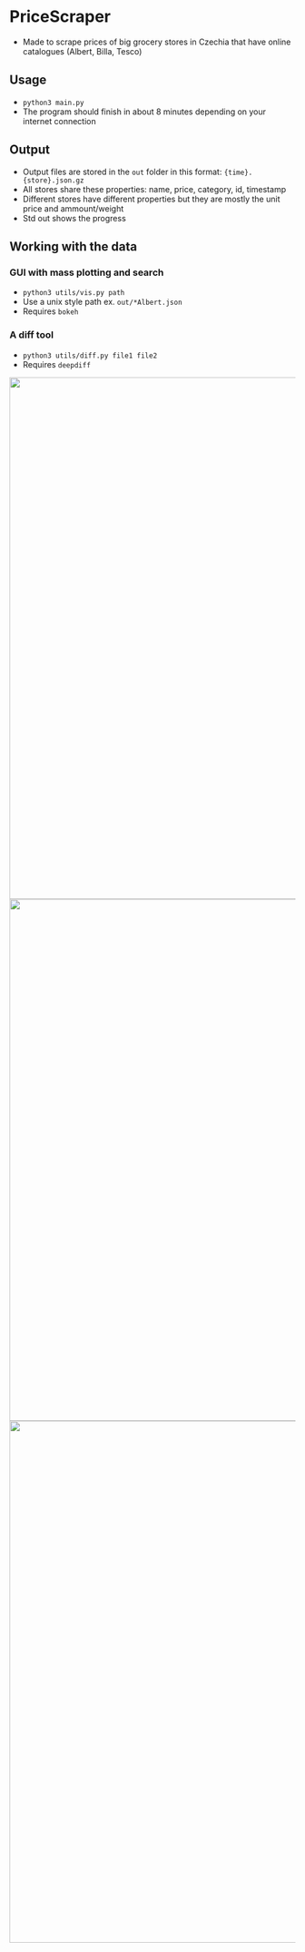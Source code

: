 # PriceScraper
- Made to scrape prices of big grocery stores in Czechia that have online catalogues (Albert, Billa, Tesco) 

## Usage
- `python3 main.py`
- The program should finish in about 8 minutes depending on your internet connection

## Output
- Output files are stored in the `out` folder in this format: `{time}.{store}.json.gz`
- All stores share these properties: name, price, category, id, timestamp
- Different stores have different properties but they are mostly the unit price and ammount/weight
- Std out shows the progress

## Working with the data
### GUI with mass plotting and search
- `python3 utils/vis.py path`
- Use a unix style path ex. `out/*Albert.json`
- Requires `bokeh`
### A diff tool
- `python3 utils/diff.py file1 file2`
- Requires `deepdiff`

<img src="https://michalhrbek.github.io/images/pricescraper/list.png" width=920>
<img src="https://michalhrbek.github.io/images/pricescraper/graph.png" width=920>
<img src="https://michalhrbek.github.io/images/pricescraper/info.png" width=920>